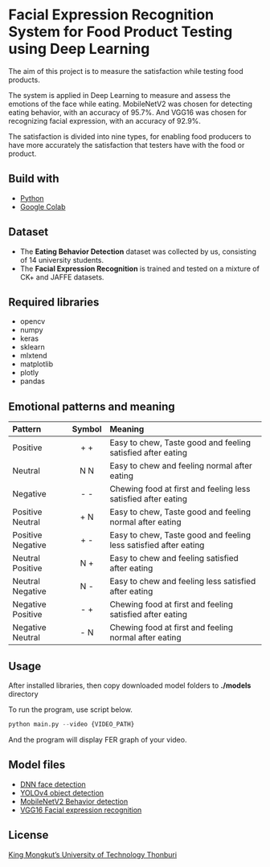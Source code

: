 # Facial Expression Recognition System for Food Product Testing using Deep Learning

The aim of this project is to measure the satisfaction while testing food products.

The system is applied in Deep Learning to measure and assess the emotions of the face while eating. MobileNetV2 was chosen for detecting eating behavior, with an accuracy of 95.7%. And VGG16 was chosen for recognizing facial expression, with an accuracy of 92.9%.

The satisfaction is divided into nine types, for enabling food producers to have more accurately the satisfaction that testers have with the food or product.

## Build with

- [Python](https://www.python.org/)
- [Google Colab](https://colab.research.google.com/)

## Dataset

- The **Eating Behavior Detection** dataset was collected by us, consisting of 14 university students.
- The **Facial Expression Recognition** is trained and tested on a mixture of CK+ and JAFFE datasets.

## Required libraries
- opencv
- numpy
- keras
- sklearn
- mlxtend
- matplotlib
- plotly
- pandas

## Emotional patterns and meaning
| Pattern | Symbol |  Meaning |
| :-------- | :--------: | :--------- |
|Positive| + + | Easy to chew, Taste good and feeling satisfied after eating|
|Neutral | N N | Easy to chew and feeling normal after eating|
|Negative | - - | Chewing food at first and feeling less satisfied after eating|
|Positive Neutral | + N | Easy to chew, Taste good and feeling normal after eating|
|Positive Negative | + - | Easy to chew, Taste good and feeling less satisfied after eating|
|Neutral Positive | N + | Easy to chew and feeling satisfied after eating|
|Neutral Negative | N - | Easy to chew and feeling less satisfied after eating|
|Negative Positive | - + | Chewing food at first and feeling satisfied after eating|
|Negative Neutral | - N | Chewing food at first and feeling normal after eating|

## Usage
After installed libraries, then copy downloaded model folders to **./models** directory

To run the program, use script below.
```python
python main.py --video {VIDEO_PATH}
```
And the program will display FER graph of your video.

## Model files
- [DNN face detection](https://drive.google.com/file/d/1XSPJ8AeF7-_Sycg-wXFnwpjnsesXZUs9/view?usp=sharing)
- [YOLOv4 object detection](https://drive.google.com/file/d/1J4wekLvy4xrvUrftStZ9at1MpEgLpc3R/view?usp=sharing)
- [MobileNetV2 Behavior detection](https://drive.google.com/file/d/1dWi-9_AnNjBnk7I-g7xrz3C7cO-6dMgu/view?usp=sharing)
- [VGG16 Facial expression recognition](https://drive.google.com/file/d/1Hc-yN7_uEGD1ulACzce5_RWI1yuPnEOS/view?usp=sharing)

## License
[King Mongkut’s University of Technology Thonburi](https://www.kmutt.ac.th/en/)
